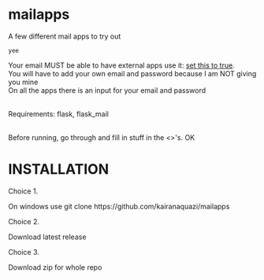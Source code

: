 # mailapps
A few different mail apps to try out

<pre><code>yee</code></pre>

Your email MUST be able to have external apps use it: <a href='https://myaccount.google.com/lesssecureapps?pli=1'> set this to true</a>.<br>
You will have to add your own email and password because I am NOT giving you mine<br>
On all the apps there is an input for your email and password<br><br>

Requirements: flask, flask_mail<br><br>

Before running, go through and fill in stuff in the <>'s. OK

# <strong>INSTALLATION</strong><br>
Choice 1.<br>
<p>    On windows use git clone https://github.com/kairanaquazi/mailapps</p>

Choice 2.<br>
<p>    Download latest release</p>

Choice 3. <br>
<p>    Download zip for whole repo</p>
